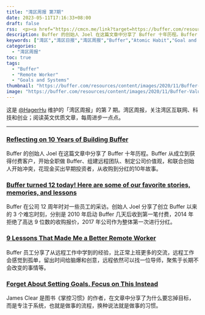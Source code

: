 ```yaml
---
title: "湾区周报 第7期"
date: 2023-05-11T17:16:33+08:00
draft: false
rss:  <p><a href="https://cmcn.me/link?target=https://buffer.com/resources/10-years/">[Reflecting on 10 Years of Building Buffer]</a></br> Buffer 的创始人 Joel 在这篇文章中分享了 Buffer 十年历程。Buffer 从成立到获得付费客户，开始全职做 Buffer、组建远程团队、制定公司价值观，和联合创始人开始冲突，花现金买出早期投资者，从收购到分红的10年故事。</p>
description: Buffer 的创始人 Joel 在这篇文章中分享了 Buffer 十年历程。Buffer 从成立到获得付费客户，开始全职做 Buffer、组建远程团队、制定公司价值观，和联合创始人开始冲突，花现金买出早期投资者，从收购到分红的10年故事。
keywords: ["湾区","湾区日报","湾区周报","Buffer","Atomic Habit","Goal and System","Remote Work"]
categories:
  - "湾区周报"
toc: true
tags:
  - "Buffer"
  - "Remote Worker"
  - "Goals and Systems"
thumbnail: "https://buffer.com/resources/content/images/2020/11/Buffer-Values-e1417635934521-1024x897.jpg"
image: "https://buffer.com/resources/content/images/2020/11/Buffer-Values-e1417635934521-1024x897.jpg"
---
```


这是 [@HagerHu](https://twitter.com/hagerhu) 维护的「湾区周报」的第 7 期。湾区周报，关注湾区互联网、科技和创业；阅读英文优质文章，每周进步一点点。

---

### [Reflecting on 10 Years of Building Buffer](https://cmcn.me/link?target=https://buffer.com/resources/10-years/)

Buffer 的创始人 Joel 在这篇文章中分享了 Buffer 十年历程。Buffer 从成立到获得付费客户，开始全职做 Buffer、组建远程团队、制定公司价值观，和联合创始人开始冲突，花现金买出早期投资者，从收购到分红的10年故事。

### [Buffer turned 12 today! Here are some of our favorite stories, memories, and lessons](https://cmcn.me/link?target=https://buffer.com/resources/buffer-turns-12/)

Buffer 在公司 12 周年时对一些员工的采访。创始人 Joel 分享了创立 Buffer 以来的 3 个难忘时刻，分别是 2010 年启动 Buffer 几天后收到第一笔付费，2014 年拒绝了高达 9 位数的收购报价，2017 年公司作为整体第一次进行分红。

### [9 Lessons That Made Me a Better Remote Worker](https://cmcn.me/link?target=https://buffer.com/resources/better-remote-worker/)

Buffer 员工分享了从远程工作中学到的经验，比正常上班更多的交流，远程工作会感觉到孤单，留出时间给脑爆和创意，远程依然可以找一位导师，聚焦于长期不会改变的事情等。

### [Forget About Setting Goals. Focus on This Instead](https://cmcn.me/link?target=https://jamesclear.com/goals-systems)

James Clear 是图书《掌控习惯》的作者，在文章中分享了为什么要忘掉目标，而是专注于系统，也就是做事的流程，换种说法就是做事的习惯。
